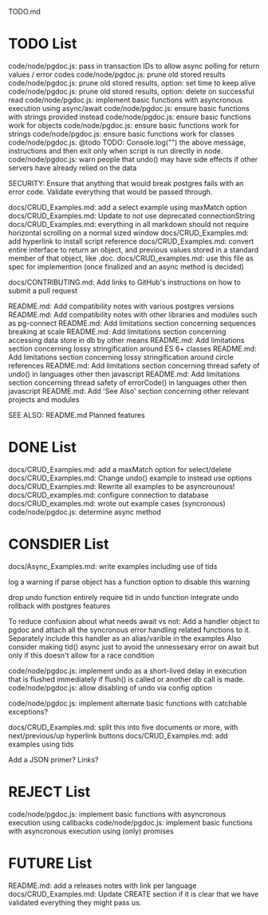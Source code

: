 TODO.md

# TODO List

code/node/pgdoc.js: pass in transaction IDs to allow async polling for return values / error codes
code/node/pgdoc.js: prune old stored results
code/node/pgdoc.js: prune old stored results, option: set time to keep alive
code/node/pgdoc.js: prune old stored results, option: delete on successful read
code/node/pgdoc.js: implement basic functions with asyncronous execution using async/await
code/node/pgdoc.js: ensure basic functions with strings provided instead
code/node/pgdoc.js: ensure basic functions work for objects
code/node/pgdoc.js: ensure basic functions work for strings
code/node/pgdoc.js: ensure basic functions work for classes
code/node/pgdoc.js: @todo TODO: Console.log("") the above message, instructions and then exit only when script is run directly in node.
code/node/pgdoc.js: warn people that undo() may have side effects if other servers have already relied on the data

SECURITY: Ensure that anything that would break postgres fails with an error code. Validate everything that would be passed through.

docs/CRUD_Examples.md: add a select example using maxMatch option
docs/CRUD_Examples.md: Update to not use deprecated connectionString
docs/CRUD_Examples.md: everything in all markdown should not require horizontal scrolling on a normal sized window
docs/CRUD_Examples.md: add hyperlink to install script reference
docs/CRUD_Examples.md: convert entire interface to return an object, and previous values stored in a standard member of that object, like .doc.
docs/CRUD_examples.md: use this file as spec for implemention (once finalized and an async method is decided)

docs/CONTRIBUTING.md: Add links to GitHub's instructions on how to submit a pull request

README.md: Add compatibility notes with various postgres versions
README.md: Add compatibility notes with other libraries and modules such as pg-connect
README.md: Add limitations section concerning sequences breaking at scale
README.md: Add limitations section concerning accessing data store in db by other means
README.md: Add limitations section concerning lossy stringification around ES 6+ classes
README.md: Add limitations section concerning lossy stringification around circle references
README.md: Add limitations section concerning thread safety of undo() in languages other then javascript
README.md: Add limitations section concerning thread safety of errorCode() in languages other then javascript
README.md: Add 'See Also' section concerning other relevant projects and modules

SEE ALSO: README.md Planned features


# DONE List

docs/CRUD_Examples.md: add a maxMatch option for select/delete
docs/CRUD_Examples.md: Change undo() example to instead use options
docs/CRUD_Examples.md: Rewrite all examples to be asyncrounous!
docs/CRUD_examples.md: configure connection to database
docs/CRUD_examples.md: wrote out example cases (syncronous)
code/node/pgdoc.js: determine async method


# CONSDIER List

docs/Async_Examples.md: write examples including use of tids

log a warning if parse object has a function
option to disable this warning

drop undo function entirely
require tid in undo function
integrate undo rollback with postgres features

To reduce confusion about what needs await vs not:
  Add a handler object to pgdoc and attach all the syncronous error handling related functions to it.
  Separately include this handler as an alias/varible in the examples
  Also consider making tid() async just to avoid the unnessesary error on await
    but only if this doesn't allow for a race condition

code/node/pgdoc.js: implement undo as a short-lived delay in execution that is flushed immediately if flush() is called or another db call is made.
code/node/pgdoc.js: allow disabling of undo via config option

code/node/pgdoc.js: implement alternate basic functions with catchable exceptions?

docs/CRUD_Examples.md: split this into five documents or more, with next/previous/up hyperlink buttons
docs/CRUD_Examples.md: add examples using tids

Add a JSON primer? Links?


# REJECT List

code/node/pgdoc.js: implement basic functions with asyncronous execution using callbacks
code/node/pgdoc.js: implement basic functions with asyncronous execution using (only) promises


# FUTURE List

README.md: add a releases notes with link per language
docs/CRUD_Examples.md: Update CREATE section if it is clear that we have validated everything they might pass us.
